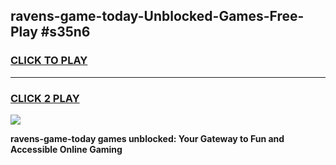 
## ravens-game-today-Unblocked-Games-Free-Play #s35n6
<h3>
<a href="https://us.freeplayer.one?title=ravens-game-today&ref=9M">CLICK TO PLAY</a></h3>
<hr>

<h3>
<a href="https://us.freeplayer.one?title=ravens-game-today&ref=9M">CLICK 2 PLAY</a>
  
</h3>

<a href="https://us.freeplayer.one?title=ravens-game-today&ref=9M"><img src="https://clearcache.store/games.png"></a>


**ravens-game-today games unblocked: Your Gateway to Fun and Accessible Online Gaming**
